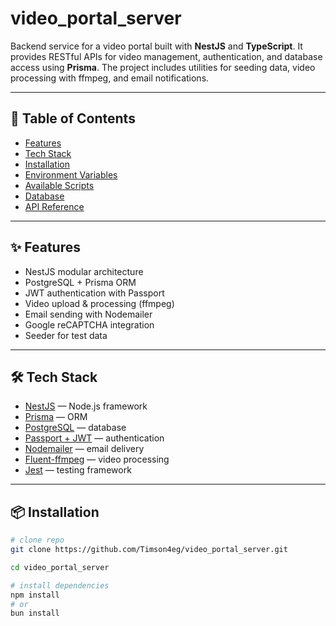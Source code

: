 # video_portal_server

Backend service for a video portal built with **NestJS** and **TypeScript**.
It provides RESTful APIs for video management, authentication, and database access using **Prisma**.
The project includes utilities for seeding data, video processing with ffmpeg, and email notifications.

---

## 📖 Table of Contents

- [Features](#-features)
- [Tech Stack](#-tech-stack)
- [Installation](#-installation)
- [Environment Variables](#-environment-variables)
- [Available Scripts](#-available-scripts)
- [Database](#-database)
- [API Reference](#-api-reference)
<!-- - [Testing](#-testing)
- [Author](#-author)
- [License](#-license) -->

---

## ✨ Features

- NestJS modular architecture
- PostgreSQL + Prisma ORM
- JWT authentication with Passport
- Video upload & processing (ffmpeg)
- Email sending with Nodemailer
- Google reCAPTCHA integration
- Seeder for test data

---

## 🛠 Tech Stack

- [NestJS](https://nestjs.com) — Node.js framework
- [Prisma](https://www.prisma.io) — ORM
- [PostgreSQL](https://www.postgresql.org) — database
- [Passport + JWT](http://www.passportjs.org) — authentication
- [Nodemailer](https://nodemailer.com) — email delivery
- [Fluent-ffmpeg](https://www.npmjs.com/package/fluent-ffmpeg) — video processing
- [Jest](https://jestjs.io) — testing framework

---

## 📦 Installation

```bash
# clone repo
git clone https://github.com/Timson4eg/video_portal_server.git

cd video_portal_server

# install dependencies
npm install
# or
bun install
```
